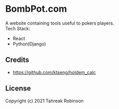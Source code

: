 
# BombPot.com

A website containing tools useful to pokers players.  
Tech Stack:
- React
- Python(Django)

## Credits

- https://github.com/ktseng/holdem_calc

## License

Copyright (c) 2021 Tahreak Robinson